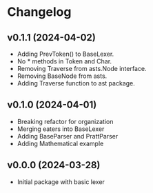 # Changelog

<!-- NEWER -->

## v0.1.1 (2024-04-02)

- Adding PrevToken() to BaseLexer.
- No * methods in Token and Char.
- Removing Traverse from asts.Node interface.
- Removing BaseNode from asts.
- Adding Traverse function to ast package.

## v0.1.0 (2024-04-01)

- Breaking refactor for organization
- Merging eaters into BaseLexer
- Adding BaseParser and PrattParser
- Adding Mathematical example

## v0.0.0 (2024-03-28)

- Initial package with basic lexer
